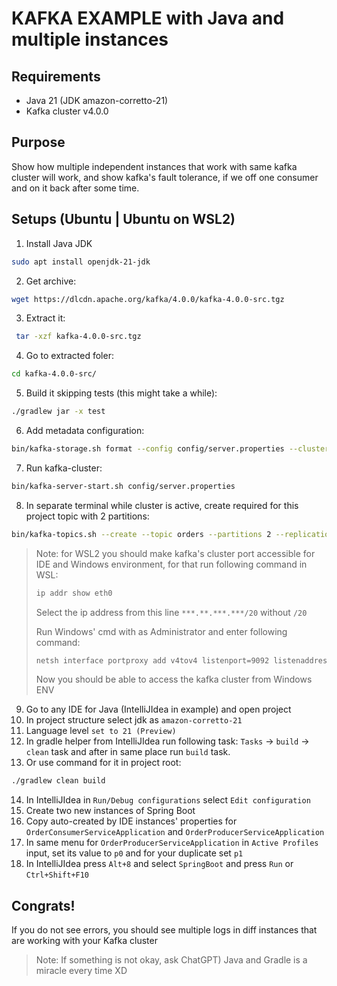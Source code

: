 # KAFKA EXAMPLE with Java and multiple instances

## Requirements

* Java 21 (JDK amazon-corretto-21)
* Kafka cluster v4.0.0

## Purpose
Show how multiple independent instances that work with same kafka cluster will work, and show kafka's fault tolerance, if we off one consumer and on it back after some time.

## Setups (Ubuntu | Ubuntu on WSL2)

1. Install Java JDK
```bash
sudo apt install openjdk-21-jdk
```

2. Get archive:
```bash
wget https://dlcdn.apache.org/kafka/4.0.0/kafka-4.0.0-src.tgz
```

3. Extract it:
```bash
 tar -xzf kafka-4.0.0-src.tgz
```

4. Go to extracted foler:
```bash
cd kafka-4.0.0-src/
```

5. Build it skipping tests (this might take a while):
```bash
./gradlew jar -x test
```
6. Add metadata configuration:
```bash
bin/kafka-storage.sh format --config config/server.properties --cluster-id {your_name} --standalone
```

7. Run kafka-cluster:
```bash
bin/kafka-server-start.sh config/server.properties 
```

8. In separate terminal while cluster is active, create required for this project topic with 2 partitions:
```bash
bin/kafka-topics.sh --create --topic orders --partitions 2 --replication-factor 1 --bootstrap-server localhost:9092
```

> Note: for WSL2 you should make kafka's cluster port accessible for IDE and Windows environment, for that run following command in WSL:
> ```bash
> ip addr show eth0
> ```
> 
> Select the ip address from this line `***.**.***.***/20` without `/20`
> 
> Run Windows' cmd with as Administrator and enter following command:
> ```bash
> netsh interface portproxy add v4tov4 listenport=9092 listenaddress=0.0.0.0 connectport=9092 connectaddress=***.**.***.***
> ```
> 
> Now you should be able to access the kafka cluster from Windows ENV

9. Go to any IDE for Java (IntelliJIdea in example) and open project
10. In project structure select jdk as `amazon-corretto-21`
11. Language level `set to 21 (Preview)`
12. In gradle helper from IntelliJIdea run following task: `Tasks` -> `build` -> `clean` task and after in same place run `build` task. 
13. Or use command for it in project root:
```bash
./gradlew clean build
```
14. In IntelliJIdea in `Run/Debug configurations` select `Edit configuration`
15. Create two new instances of Spring Boot
16. Copy auto-created by IDE instances' properties for `OrderConsumerServiceApplication` and `OrderProducerServiceApplication`
17. In same menu for `OrderProducerServiceApplication` in `Active Profiles` input, set its value to `p0` and for your duplicate set `p1`
14. In IntelliJIdea press `Alt+8` and select `SpringBoot` and press `Run` or `Ctrl+Shift+F10`

## Congrats!
If you do not see errors, you should see multiple logs in diff instances that are working with your Kafka cluster

> Note: If something is not okay, ask ChatGPT) Java and Gradle is a miracle every time XD